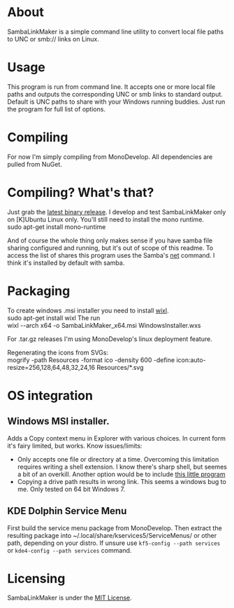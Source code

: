 # About
SambaLinkMaker is a simple command line utility to convert local file paths to
UNC or smb:// links on Linux.

# Usage
This program is run from command line. It accepts one or more local file paths
and outputs the corresponding UNC or smb links to standard output. Default is
UNC paths to share with your Windows running buddies. Just run the program for
full list of options.

# Compiling
For now I'm simply compiling from MonoDevelop. All dependencies are pulled from
NuGet.

# Compiling? What's that?
Just grab the [latest binary release](../../releases/latest).
I develop and test SambaLinkMaker only on [K]Ubuntu Linux only.
You'll still need to install the mono runtime.  
    sudo apt-get install mono-runtime

And of course the whole thing only makes sense if you have samba file sharing
configured and running, but it's out of scope of this readme. To access the list
of shares this program uses the Samba's
[net](https://www.samba.org/samba/docs/man/manpages/net.8.html) command. I think
it's installed by default with samba.

# Packaging
To create windows .msi installer you need to install
[wixl](https://wiki.gnome.org/msitools).  
    sudo apt-get install wixl
The run  
    wixl --arch x64 -o SambaLinkMaker_x64.msi WindowsInstaller.wxs
    
For .tar.gz releases I'm using MonoDevelop's linux deployment feature.

Regenerating the icons from SVGs:  
    mogrify -path Resources -format ico -density 600 -define 
    icon:auto-resize=256,128,64,48,32,24,16 Resources/*.svg

# OS integration
## Windows MSI installer.
Adds a Copy context menu in Explorer with various choices. In current form
it's fairy limited, but works. Know issues/limits:
- Only accepts one file or directory at a time. Overcoming this limitation
requires writing a shell extension. I know there's sharp shell, but seemes a bit
of an overkill. Another option would be to include
[this little program](https://github.com/zenden2k/context-menu-launcher)
- Copying a drive path results in wrong link. This seems a windows bug to me.
Only tested on 64 bit Windows 7.

## KDE Dolphin Service Menu
First build the service menu package from MonoDevelop. Then extract the
resulting package into ~/.local/share/kservices5/ServiceMenus/ or other path,
depending on your distro. If unsure use `kf5-config --path services` or
`kde4-config --path services` command.

# Licensing
SambaLinkMaker is under the [MIT License](LICENSE).